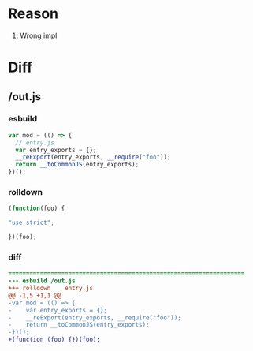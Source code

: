 # Reason
1. Wrong impl
# Diff
## /out.js
### esbuild
```js
var mod = (() => {
  // entry.js
  var entry_exports = {};
  __reExport(entry_exports, __require("foo"));
  return __toCommonJS(entry_exports);
})();
```
### rolldown
```js
(function(foo) {

"use strict";

})(foo);
```
### diff
```diff
===================================================================
--- esbuild	/out.js
+++ rolldown	entry.js
@@ -1,5 +1,1 @@
-var mod = (() => {
-    var entry_exports = {};
-    __reExport(entry_exports, __require("foo"));
-    return __toCommonJS(entry_exports);
-})();
+(function (foo) {})(foo);

```